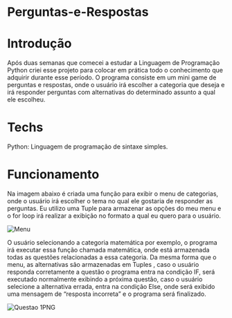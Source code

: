# Perguntas-e-Respostas
 
# Introdução 

Após duas semanas que comecei a estudar a Linguagem de Programação Python criei esse projeto para colocar em prática todo o conhecimento que adquirir durante esse período.
O programa consiste em um  mini game de perguntas e respostas, onde o usuário irá escolher a categoria que deseja e irá responder perguntas com alternativas do determinado assunto a qual ele escolheu.

# Techs

Python: Linguagem de programação de sintaxe simples.

# Funcionamento

Na imagem abaixo é criada uma função para exibir o menu de categorias, onde o usuário irá escolher o tema no qual ele gostaria de responder as perguntas.
Eu utilizo uma Tuple para armazenar as opções do meu menu e o for loop irá realizar a exibição no formato a qual eu quero para o usuário.




![Menu ](https://user-images.githubusercontent.com/106001465/170134226-38c0300c-bde3-4e6a-a66b-bf2902511f06.PNG)



O usuário selecionando a categoria matemática por exemplo, o programa irá executar essa função chamada matemática, onde está armazenada todas as questões relacionadas a essa categoria.
Da mesma forma que o menu, as alternativas são armazenadas em Tuples , caso o usuário responda corretamente a questão o programa entra na condição IF, será executado normalmente exibindo a próxima questão, caso o usuário selecione a alternativa errada, entra na condição Else, onde será exibido uma mensagem de “resposta incorreta” e o programa será finalizado.



![Questao 1PNG](https://user-images.githubusercontent.com/106001465/170135376-e04dbc2c-ad46-41c5-9aae-e03b81b78304.PNG)
